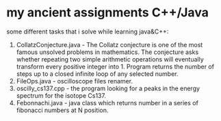# my ancient assignments C++/Java
some different tasks that i solve while learning java&C++:
1) CollatzConjecture.java - The Collatz conjecture is one of the most famous unsolved problems in mathematics. The conjecture asks whether repeating two simple arithmetic operations will eventually transform every positive integer into 1. Program returns the number of steps up to a closed infinite loop of any selected number.
2) FileOps.java - oscilloscope files renamer.
3) oscilly_cs137.cpp - the program looking for a peaks in the energy spectrum for the isotope Cs137.
4) Febonnachi.java - java class which returns number in a series of fibonacci numbers at N position.
